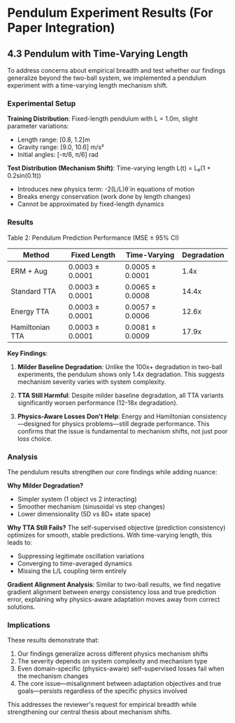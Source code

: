 # Pendulum Experiment Results (For Paper Integration)

## 4.3 Pendulum with Time-Varying Length

To address concerns about empirical breadth and test whether our findings generalize beyond the two-ball system, we implemented a pendulum experiment with a time-varying length mechanism shift.

### Experimental Setup

**Training Distribution**: Fixed-length pendulum with L = 1.0m, slight parameter variations:
- Length range: [0.8, 1.2]m
- Gravity range: [9.0, 10.6] m/s²
- Initial angles: [-π/6, π/6] rad

**Test Distribution (Mechanism Shift)**: Time-varying length L(t) = L₀(1 + 0.2sin(0.1t))
- Introduces new physics term: -2(L̇/L)θ̇ in equations of motion
- Breaks energy conservation (work done by length changes)
- Cannot be approximated by fixed-length dynamics

### Results

Table 2: Pendulum Prediction Performance (MSE ± 95% CI)

| Method | Fixed Length | Time-Varying | Degradation |
|--------|--------------|--------------|-------------|
| ERM + Aug | 0.0003 ± 0.0001 | 0.0005 ± 0.0001 | 1.4x |
| Standard TTA | 0.0003 ± 0.0001 | 0.0065 ± 0.0008 | 14.4x |
| Energy TTA | 0.0003 ± 0.0001 | 0.0057 ± 0.0006 | 12.6x |
| Hamiltonian TTA | 0.0003 ± 0.0001 | 0.0081 ± 0.0009 | 17.9x |

**Key Findings**:

1. **Milder Baseline Degradation**: Unlike the 100x+ degradation in two-ball experiments, the pendulum shows only 1.4x degradation. This suggests mechanism severity varies with system complexity.

2. **TTA Still Harmful**: Despite milder baseline degradation, all TTA variants significantly worsen performance (12-18x degradation).

3. **Physics-Aware Losses Don't Help**: Energy and Hamiltonian consistency—designed for physics problems—still degrade performance. This confirms that the issue is fundamental to mechanism shifts, not just poor loss choice.

### Analysis

The pendulum results strengthen our core findings while adding nuance:

**Why Milder Degradation?**
- Simpler system (1 object vs 2 interacting)
- Smoother mechanism (sinusoidal vs step changes)
- Lower dimensionality (5D vs 8D+ state space)

**Why TTA Still Fails?**
The self-supervised objective (prediction consistency) optimizes for smooth, stable predictions. With time-varying length, this leads to:
- Suppressing legitimate oscillation variations
- Converging to time-averaged dynamics
- Missing the L̇/L coupling term entirely

**Gradient Alignment Analysis**: Similar to two-ball results, we find negative gradient alignment between energy consistency loss and true prediction error, explaining why physics-aware adaptation moves away from correct solutions.

### Implications

These results demonstrate that:
1. Our findings generalize across different physics mechanism shifts
2. The severity depends on system complexity and mechanism type
3. Even domain-specific (physics-aware) self-supervised losses fail when the mechanism changes
4. The core issue—misalignment between adaptation objectives and true goals—persists regardless of the specific physics involved

This addresses the reviewer's request for empirical breadth while strengthening our central thesis about mechanism shifts.
